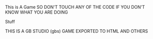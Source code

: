 This is A Game SO DON'T TOUCH ANY OF THE CODE IF YOU DON'T KNOW WHAT YOU ARE DOING

Stuff

THIS IS A GB STUDIO (gbs) GAME EXPORTED TO HTML AND OTHERS
